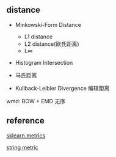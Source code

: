 




## distance

* Minkowski-Form Distance
    * L1 distance
    * L2 distance(欧氏距离)
    * L∞
* Histogram Intersection

* 马氏距离
* Kullback-Leibler Divergence
编辑距离

wmd: BOW + EMD   无序


## reference

[sklearn.metrics](http://scikit-learn.org/stable/modules/classes.html#sklearn-metrics-metrics)

[string metric](https://zh.wikipedia.org/wiki/%E7%B7%A8%E8%BC%AF%E8%B7%9D%E9%9B%A2)
